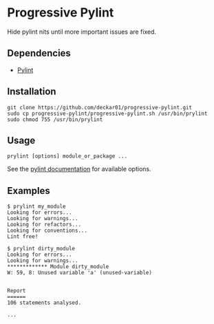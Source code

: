 # Progressive Pylint

Hide pylint nits until more important issues are fixed.

## Dependencies

 - [Pylint](https://pylint.readthedocs.io/en/latest/user_guide/installation.html)
 
## Installation

```
git clone https://github.com/deckar01/progressive-pylint.git
sudo cp progressive-pylint/progressive-pylint.sh /usr/bin/prylint
sudo chmod 755 /usr/bin/prylint
```

## Usage

```
prylint [options] module_or_package ...
```

See the [pylint documentation](https://pylint.readthedocs.io/en/latest/user_guide/run.html#command-line-options) for available options.

## Examples

```
$ prylint my_module
Looking for errors...
Looking for warnings...
Looking for refactors...
Looking for conventions...
Lint free!
```

```
$ prylint dirty_module
Looking for errors...
Looking for warnings...
************* Module dirty_module
W: 59, 8: Unused variable 'a' (unused-variable)


Report
======
106 statements analysed.

...
```
